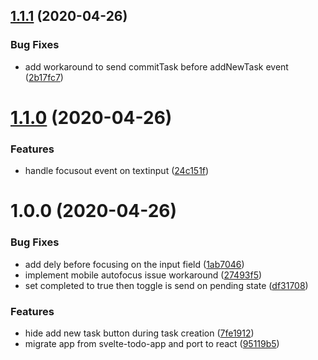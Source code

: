 ## [1.1.1](https://github.com/martinemmert/fini-todo-app/compare/v1.1.0...v1.1.1) (2020-04-26)


### Bug Fixes

* add workaround to send commitTask before addNewTask event ([2b17fc7](https://github.com/martinemmert/fini-todo-app/commit/2b17fc7e385a35bd98f6728ca54919cc15b92889))

# [1.1.0](https://github.com/martinemmert/fini-todo-app/compare/v1.0.0...v1.1.0) (2020-04-26)


### Features

* handle focusout event on textinput ([24c151f](https://github.com/martinemmert/fini-todo-app/commit/24c151f483d680d8b72fb73b696f4ca2a5a3bc70))

# 1.0.0 (2020-04-26)


### Bug Fixes

* add dely before focusing on the input field ([1ab7046](https://github.com/martinemmert/fini-todo-app/commit/1ab704663d8b2329e3c2a2472acbc757691a7e64))
* implement mobile autofocus issue workaround ([27493f5](https://github.com/martinemmert/fini-todo-app/commit/27493f55dd2e118703bd0ceac07af765e57ef604))
* set completed to true then toggle is send on pending state ([df31708](https://github.com/martinemmert/fini-todo-app/commit/df3170805027824457edd1a66670c8660dcf7e3e))


### Features

* hide add new task button during task creation ([7fe1912](https://github.com/martinemmert/fini-todo-app/commit/7fe1912d75e30ae0c65e68042841ea769579ac19))
* migrate app from svelte-todo-app and port to react ([95119b5](https://github.com/martinemmert/fini-todo-app/commit/95119b5bed3909fa488b4b4309fcc7aa737aa616))
